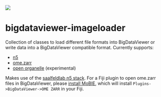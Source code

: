 [![](https://github.com/mobie/bigdataviewer-imageloader/actions/workflows/build-main.yml/badge.svg)](https://github.com/mobie/bigdataviewer-imageloader/actions/workflows/build-main.yml)

# bigdataviewer-imageloader

Collection of classes to load different file formats into BigDataViewer or write data into a BigDataViewer compatible format.
Currently supports:
- [n5](https://github.com/saalfeldlab/n5)
- [ome.zarr](https://ngff.openmicroscopy.org/latest/)
- [open organelle](https://openorganelle.janelia.org/) (experimental)

Makes use of the [saalfeldlab n5 stack](https://github.com/saalfeldlab).
For a Fiji plugin to open ome.zarr files in BigDataViewer, please [install MoBIE](https://github.com/mobie/mobie-viewer-fiji#install), which will install `Plugins->BigDataViewer->OME ZARR` in your Fiji.
